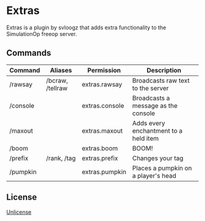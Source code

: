 # Extras

Extras is a plugin by svloogz that adds extra functionality to the SimulationOp freeop server.

## Commands

| Command | Aliases | Permission | Description |
| ------- | ----- | ---------- | ----------- |
|/rawsay | /bcraw, /tellraw | extras.rawsay | Broadcasts raw text to the server|
|/console | | extras.console | Broadcasts a message as the console|
|/maxout | | extras.maxout | Adds every enchantment to a held item|
|/boom | | extras.boom | BOOM!|
|/prefix | /rank, /tag | extras.prefix | Changes your tag|
|/pumpkin | | extras.pumpkin | Places a pumpkin on a player's head|

## License
[Unlicense](https://unlicense.org/)
